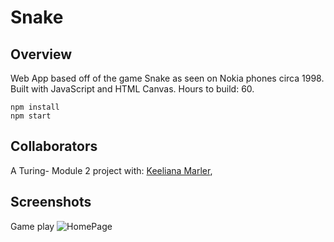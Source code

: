 # Snake
## Overview

Web App based off of the game
Snake as seen on Nokia phones circa 1998. Built
with JavaScript and HTML Canvas.
Hours to build: 60.
```
npm install
npm start
```

## Collaborators
A Turing- Module 2 project with:
[Keeliana Marler](https://github.com/kmarler2/),

## Screenshots
Game play
![HomePage](./src/images/snake.png "Game play")
